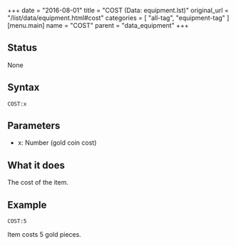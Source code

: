 +++
date = "2016-08-01"
title = "COST (Data: equipment.lst)"
original_url = "/list/data/equipment.html#cost"
categories = [ "all-tag", "equipment-tag" ]
[menu.main]
    name = "COST"
    parent = "data_equipment"
+++

## Status

None

## Syntax

`COST:x`

## Parameters

-   x: Number (gold coin cost)



What it does
------------

The cost of the item.

Example
-------

`COST:5`

Item costs 5 gold pieces.

